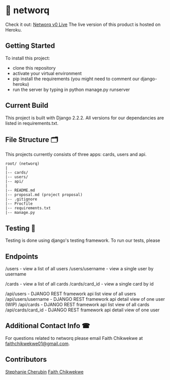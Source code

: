 

# 🤝 networq 
Check it out: [Networq v0 Live](http://networq.herokuapp.com/)
The live version of this product is hosted on Heroku. 

## Getting Started 
To install this project: 

- clone this repository
- activate your virtual environment
- pip install the requirements (you might need to comment our django-heroku)
- run the server by typing in python manage.py runserver

## Current Build
This project is built with Django 2.2.2. All versions for our dependancies are listed in requirements.txt. 

## File Structure 🗂

This projects currently consists of three apps: cards, users and api. 
```
root/ (networq)
|
|-- cards/
|-- users/
|-- api/   
|          
|-- README.md
|-- proposal.md (project proposal)
|-- .gitignore
|-- Procfile
|-- requirements.txt
|-- manage.py
```

## Testing 📝
Testing is done using django's testing framework. To run our tests, please 

## Endpoints
/users - view a list of all users
/users/username - view a single user by username

/cards - view a list of all cards
/cards/card_id - view a single card by id

/api/users - DJANGO REST framework api list view of all users
/api/users/username - DJANGO REST framework api detail view of one user (WIP)
/api/cards - DJANGO REST framework api list view of all cards
/api/cards/card_id - DJANGO REST framework api detail view of one user 

## Additional Contact Info ☎

For questions related to networq please email Faith Chikwekwe at faithchikwekwe01@gmail.com. 

## Contributors

[Stephanie Cherubin](http://github.com/stephanieCherubin/)
[Faith Chikwekwe](http://github.com/fchikwekwe/)